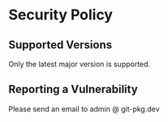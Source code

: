 # Security Policy

## Supported Versions

Only the latest major version is supported.

## Reporting a Vulnerability

Please send an email to admin @ git-pkg.dev
